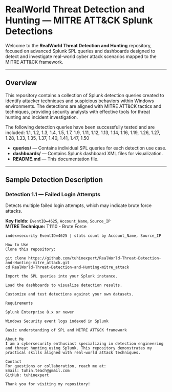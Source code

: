# RealWorld Threat Detection and Hunting — MITRE ATT&CK Splunk Detections

Welcome to the **RealWorld Threat Detection and Hunting** repository, focused on advanced Splunk SPL queries and dashboards designed to detect and investigate real-world cyber attack scenarios mapped to the MITRE ATT&CK framework.

---

## Overview

This repository contains a collection of Splunk detection queries created to identify attacker techniques and suspicious behaviors within Windows environments. The detections are aligned with MITRE ATT&CK tactics and techniques, providing security analysts with effective tools for threat hunting and incident investigation.

The following detection queries have been successfully tested and are included:
1.1, 1.2, 1.3, 1.4, 1.5, 1.7, 1.9, 1.11, 1.12, 1.13, 1.14, 1.16, 1.19, 1.26, 1.27, 1.28, 1.33, 1.35, 1.37, 1.40, 1.41, 1.47, 1.50


- **queries/** — Contains individual SPL queries for each detection use case.
- **dashboards/** — Contains Splunk dashboard XML files for visualization.
- **README.md** — This documentation file.

---

## Sample Detection Description

### Detection 1.1 — Failed Login Attempts

Detects multiple failed login attempts, which may indicate brute force attacks.

**Key fields:** `EventID=4625`, `Account_Name`, `Source_IP`  
**MITRE Technique:** T1110 - Brute Force

```spl
index=security EventID=4625 | stats count by Account_Name, Source_IP

How to Use
Clone this repository:

git clone https://github.com/tuhinexpert/RealWorld-Threat-Detection-and-Hunting-mitre_attack.git
cd RealWorld-Threat-Detection-and-Hunting-mitre_attack

Import the SPL queries into your Splunk instance.

Load the dashboards to visualize detection results.

Customize and test detections against your own datasets.

Requirements

Splunk Enterprise 8.x or newer

Windows Security event logs indexed in Splunk

Basic understanding of SPL and MITRE ATT&CK framework

About Me
I am a cybersecurity enthusiast specializing in detection engineering and threat hunting using Splunk. This repository demonstrates my practical skills aligned with real-world attack techniques.

Contact
For questions or collaboration, reach me at:
Email: tuhin.teach@gmail.com
GitHub: tuhinexpert

Thank you for visiting my repository!
